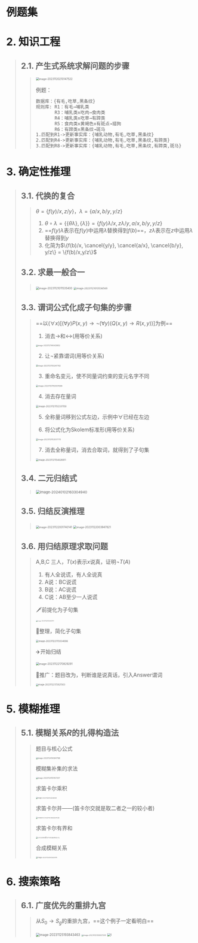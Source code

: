# 例题集

# 2. 知识工程

> ## 2.1. 产生式系统求解问题的步骤
>
> > <img src="https://raw.githubusercontent.com/DANNHIROAKI/New-Picture-Bed/main/img/image-20231120210147522.png" alt="image-20231120210147522" style="zoom:50%;" /> 
> >
> > 例题：
> >
> > ```txt
> > 数据库：{有毛,吃草,黑条纹}
> > 规则库: R1：有毛→哺乳类
> >        R3：哺乳类∧吃肉→食肉类
> >        R4：哺乳类∧吃草→有蹄类
> >        R5：食肉类∧黄褐色∧有斑点→猎狗
> >        R6：有蹄类∧黑条纹→斑马                            
> > 1.匹配到R1->更新事实库：{哺乳动物,有毛,吃草,黑条纹}
> > 2.匹配到R4->更新事实库：{哺乳动物,有毛,吃草,黑条纹,有蹄类}
> > 3.匹配到R8->更新事实库：{哺乳动物,有毛,吃草,黑条纹,有蹄类,斑马}
> > ```

# 3. 确定性推理

> ## 3.1. 代换的复合
>
> > $\theta = \{f(y)/x, z/y\}$，$\lambda = \{a/x, b/y, y/z\}$
> >
> > 1. $\theta \circ \lambda =\{\{\theta{}\lambda{}\},\{\lambda\}\}= \{f(y)\lambda/x, z\lambda/y, a/x, b/y, y/z\}$
> > 2. ==$f(y)\lambda$表示在$f(y)$中运用$\lambda$替换得到$f(b)$==，$z\lambda$表示在$z$中运用$\lambda$替换得到$y$
> > 3. 化简为$\{f(b)/x, \cancel{y/y}, \cancel{a/x}, \cancel{b/y}, y/z\} = \{f(b)/x,y/z\}$
>
> ## 3.2. 求最一般合一
>
> > <img src="https://raw.githubusercontent.com/DANNHIROAKI/New-Picture-Bed/main/img/image-20231121011535400.png" alt="image-20231121011535400" style="zoom:50%;" /> 
> >
> > <img src="https://raw.githubusercontent.com/DANNHIROAKI/New-Picture-Bed/main/img/image-20231121013536569.png" alt="image-20231121013536569" style="zoom:46%;" /> 
>
> ## 3.3. 谓词公式化成子句集的步骤
>
> > ==以$(\forall{x})[(\forall{y})P(x,y)→\neg{}(\forall{y})(Q(x,y)→R(x,y))]$为例==
> >
> > 1. 消去→和↔(用等价关系)
> >
> > <img src="https://raw.githubusercontent.com/DANNHIROAKI/New-Picture-Bed/main/img/image-20231121145429852.png" alt="image-20231121145429852" style="zoom:33%;" /> 
> >
> > 2. 让¬紧靠谓词(用等价关系)
> >
> > <img src="https://raw.githubusercontent.com/DANNHIROAKI/New-Picture-Bed/main/img/image-20231121150247762.png" alt="image-20231121150247762" style="zoom:34%;" /> 
> >
> > 3. 重命名变元，使不同量词约束的变元名字不同
> >
> > <img src="https://raw.githubusercontent.com/DANNHIROAKI/New-Picture-Bed/main/img/image-20231121150931588.png" alt="image-20231121150931588" style="zoom:36.5%;" /> 
> >
> > 4. 消去存在量词
> >
> > <img src="https://raw.githubusercontent.com/DANNHIROAKI/New-Picture-Bed/main/img/image-20231121152331150.png" alt="image-20231121152331150" style="zoom:43%;" /> 
> >
> > 5. 全称量词移到公式左边，示例中$\forall$已经在左边
> >
> > 6. 将公式化为Skolem标准形(用等价关系)
> >
> > <img src="https://raw.githubusercontent.com/DANNHIROAKI/New-Picture-Bed/main/img/image-20231121153517775.png" alt="image-20231121153517775" style="zoom: 35%;" /> 
> >
> > 7. 消去全称量词，消去合取词，就得到了子句集
> >
> > <img src="https://raw.githubusercontent.com/DANNHIROAKI/New-Picture-Bed/main/img/image-20231121154026611.png" alt="image-20231121154026611" style="zoom:42%;" /> 
>
> ## 3.4. 二元归结式
>
> > <img src="https://raw.githubusercontent.com/DANNHIROAKI/New-Picture-Bed/main/img/image-20240102163304940.png" alt="image-20240102163304940" style="zoom:67%;" /> 
>
> ## 3.5. 归结反演推理
>
> > <img src="https://raw.githubusercontent.com/DANNHIROAKI/New-Picture-Bed/main/img/image-20231122001740141.png" alt="image-20231122001740141" style="zoom:50%;" /> 
> >
> > <img src="https://raw.githubusercontent.com/DANNHIROAKI/New-Picture-Bed/main/img/image-20231122003947821.png" alt="image-20231122003947821" style="zoom:50%;" /> 
>
> ## 3.6. 用归结原理求取问题
>
> > A,B,C 三人，$T(x)$表示$x$说真，证明$\neg{}T(A)$
> >
> > 1. 有人全说谎，有人全说真
> > 2. A说：BC说谎
> > 3. B说：AC说谎
> > 4. C说：AB至少一人说谎
> >
> > :dagger:前提化为子句集
> >
> > <img src="https://raw.githubusercontent.com/DANNHIROAKI/New-Picture-Bed/main/img/image-20231122164643111.png" alt="image-20231122164643111" style="zoom:25%;" /> 
> >
> > :santa:整理，简化子句集
> >
> > <img src="https://raw.githubusercontent.com/DANNHIROAKI/New-Picture-Bed/main/img/image-20231122170334006.png" alt="image-20231122170334006" style="zoom: 43%;" /> 
> >
> > :airplane:开始归结
> >
> > <img src="https://raw.githubusercontent.com/DANNHIROAKI/New-Picture-Bed/main/img/image-20231122170829291.png" alt="image-20231122170829291" style="zoom:50%;" /> 
> >
> > :face_with_head_bandage:推广：题目改为，判断谁是说真话，引入Answer谓词
> >
> > <img src="https://raw.githubusercontent.com/DANNHIROAKI/New-Picture-Bed/main/img/image-20231122172621503.png" alt="image-20231122172621503" style="zoom: 40%;" />  

# 5. 模糊推理

> ## 5.1. 模糊关系$R$的扎得构造法
>
> > 题目与核心公式
> >
> > <img src="https://raw.githubusercontent.com/DANNHIROAKI/New-Picture-Bed/main/img/image-20231124145847188.png" alt="image-20231124145847188" style="zoom: 33%;" /> 
> >
> > 模糊集补集的求法
> >
> > <img src="https://raw.githubusercontent.com/DANNHIROAKI/New-Picture-Bed/main/img/image-20231124151457307.png" alt="image-20231124151457307" style="zoom:33%;" /> 
> >
> > 求笛卡尔乘积
> >
> > <img src="https://raw.githubusercontent.com/DANNHIROAKI/New-Picture-Bed/main/img/image-20231124153246939.png" alt="image-20231124153246939" style="zoom: 28%;" /> 
> >
> > 求笛卡尔并——(笛卡尔交就是取二者之一的较小者)
> >
> > <img src="https://raw.githubusercontent.com/DANNHIROAKI/New-Picture-Bed/main/img/7HNDE%257O4%7DF5FJW2%5B63F2%5DK.png" alt="7HNDE%7O4}F5FJW2[63F2]K" style="zoom:29%;" /> 
> >
> > 求笛卡尔有界和
> >
> > <img src="https://raw.githubusercontent.com/DANNHIROAKI/New-Picture-Bed/main/img/LD%25ZSAD%40%7D%7BTVI0Q6%7BRGQ%7E%7DL.png" alt="LD%ZSAD@}{TVI0Q6{RGQ~}L" style="zoom: 29%;" /> 
> >
> > 合成模糊关系
> >
> > <img src="https://raw.githubusercontent.com/DANNHIROAKI/New-Picture-Bed/main/img/image-20231124161240979.png" alt="image-20231124161240979" style="zoom:29%;" />  

# 6. 搜索策略

> ## 6.1. 广度优先的重排九宫
>
> > 从$S_0\to{}S_g$的重排九宫，==这个例子一定看明白==
> >
> > <img src="https://raw.githubusercontent.com/DANNHIROAKI/New-Picture-Bed/main/img/image-20231125193843463.png" alt="image-20231125193843463" style="zoom:59%;" /> 
> >
> > <img src="https://raw.githubusercontent.com/DANNHIROAKI/New-Picture-Bed/main/img/image-20231125193937300.png" alt="image-20231125193937300" style="zoom:33%;" /> 
> >
> > <img src="https://raw.githubusercontent.com/DANNHIROAKI/New-Picture-Bed/main/img/1.png" alt="1" style="zoom: 51%;" /> 